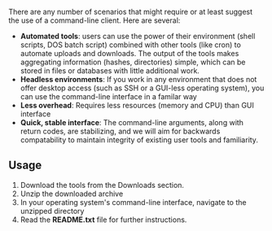 There are any number of scenarios that might require or at least suggest the use of a command-line client. Here are several:

  * **Automated tools**: users can use the power of their environment (shell scripts, DOS batch script) combined with other tools (like cron) to automate uploads and downloads. The output of the tools makes aggregating information (hashes, directories) simple, which can be stored in files or databases with little additional work.
  * **Headless environments**: If you work in any environment that does not offer desktop access (such as SSH or a GUI-less operating system), you can use the command-line interface in a familar way
  * **Less overhead**: Requires less resources (memory and CPU) than GUI interface
  * **Quick, stable interface**: The command-line arguments, along with return codes, are stabilizing, and we will aim for backwards compatability to maintain integrity of existing user tools and familiarity.



## Usage ##

  1. Download the tools from the Downloads section.
  1. Unzip the downloaded archive
  1. In your operating system's command-line interface, navigate to the unzipped directory
  1. Read the **README.txt** file for further instructions.